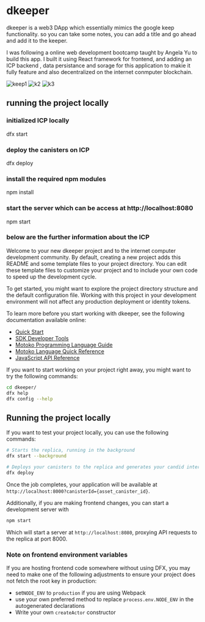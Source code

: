 # dkeeper

dkeeper is a web3 DApp which essentially mimics the google keep functionality. so you can take some notes, you can add a title and go ahead and add it to the keeper.

I was following a online web development bootcamp taught by Angela Yu to build this app. I built it using React framework for frontend, and adding an ICP backend , data persistance and sorage for this application to makie it fully feature and also decentralized on the internet conmputer blockchain.

![keep1](https://user-images.githubusercontent.com/83742957/188333912-72c8f19c-6eb1-49c6-9fb9-9f4718db6b84.jpg)
![k2](https://user-images.githubusercontent.com/83742957/188333914-4b616b30-c02b-4f5b-bd13-2dfa501fb643.jpg)
![k3](https://user-images.githubusercontent.com/83742957/188333918-1b893caf-fd26-43ef-a576-7270490c1814.jpg)



## running the project locally 

### initialized ICP locally
dfx start    

### deploy the canisters on ICP
dfx deploy 

### install the required npm modules 
npm install 

### start the server which can be access at http://localhost:8080
npm start 

### below are the further information about the ICP
Welcome to your new dkeeper project and to the internet computer development community. By default, creating a new project adds this README and some template files to your project directory. You can edit these template files to customize your project and to include your own code to speed up the development cycle.

To get started, you might want to explore the project directory structure and the default configuration file. Working with this project in your development environment will not affect any production deployment or identity tokens.

To learn more before you start working with dkeeper, see the following documentation available online:

- [Quick Start](https://sdk.dfinity.org/docs/quickstart/quickstart-intro.html)
- [SDK Developer Tools](https://sdk.dfinity.org/docs/developers-guide/sdk-guide.html)
- [Motoko Programming Language Guide](https://sdk.dfinity.org/docs/language-guide/motoko.html)
- [Motoko Language Quick Reference](https://sdk.dfinity.org/docs/language-guide/language-manual.html)
- [JavaScript API Reference](https://erxue-5aaaa-aaaab-qaagq-cai.raw.ic0.app)

If you want to start working on your project right away, you might want to try the following commands:

```bash
cd dkeeper/
dfx help
dfx config --help
```

## Running the project locally

If you want to test your project locally, you can use the following commands:

```bash
# Starts the replica, running in the background
dfx start --background

# Deploys your canisters to the replica and generates your candid interface
dfx deploy
```

Once the job completes, your application will be available at `http://localhost:8000?canisterId={asset_canister_id}`.

Additionally, if you are making frontend changes, you can start a development server with

```bash
npm start
```

Which will start a server at `http://localhost:8080`, proxying API requests to the replica at port 8000.

### Note on frontend environment variables

If you are hosting frontend code somewhere without using DFX, you may need to make one of the following adjustments to ensure your project does not fetch the root key in production:

- set`NODE_ENV` to `production` if you are using Webpack
- use your own preferred method to replace `process.env.NODE_ENV` in the autogenerated declarations
- Write your own `createActor` constructor
